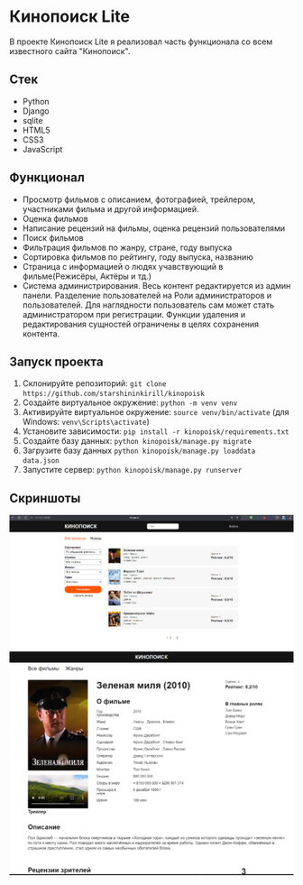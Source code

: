 # Кинопоиск Lite

В проекте Кинопоиск Lite я реализовал часть функционала со всем известного сайта "Кинопоиск".

## Стек

- Python
- Django
- sqlite
- HTML5
- CSS3
- JavaScript

## Функционал

- Просмотр фильмов с описанием, фотографией, трейлером, участниками фильма и другой информацией.
- Оценка фильмов
- Написание рецензий на фильмы, оценка рецензий пользователями
- Поиск фильмов
- Фильтрация фильмов по жанру, стране, году выпуска
- Сортировка фильмов по рейтингу, году выпуска, названию
- Страница с информацией о людях учавствующий в фильме(Режисёры, Актёры и тд.)
- Система администрирования. Весь контент редактируется из админ панели. Разделение пользователей на Роли администраторов и пользователей. Для наглядности пользователь сам может стать администратором при регистрации. Функции удаления и редактирования сущностей ограничены в целях сохранения контента.

## Запуск проекта

1. Склонируйте репозиторий: `git clone https://github.com/starshininkirill/kinopoisk`
2. Создайте виртуальное окружение: `python -m venv venv`
3. Активируйте виртуальное окружение: `source venv/bin/activate` (для Windows: `venv\Scripts\activate`)
4. Установите зависимости: `pip install -r kinopoisk/requirements.txt`
5. Создайте базу данных: `python kinopoisk/manage.py migrate`
6. Загрузите базу данных `python kinopoisk/manage.py loaddata data.json`
7. Запустите сервер: `python kinopoisk/manage.py runserver`

## Скриншоты

![Главная страница](/media/screenshots/main.png)
![Страница фильма](/media/screenshots/film.png)
